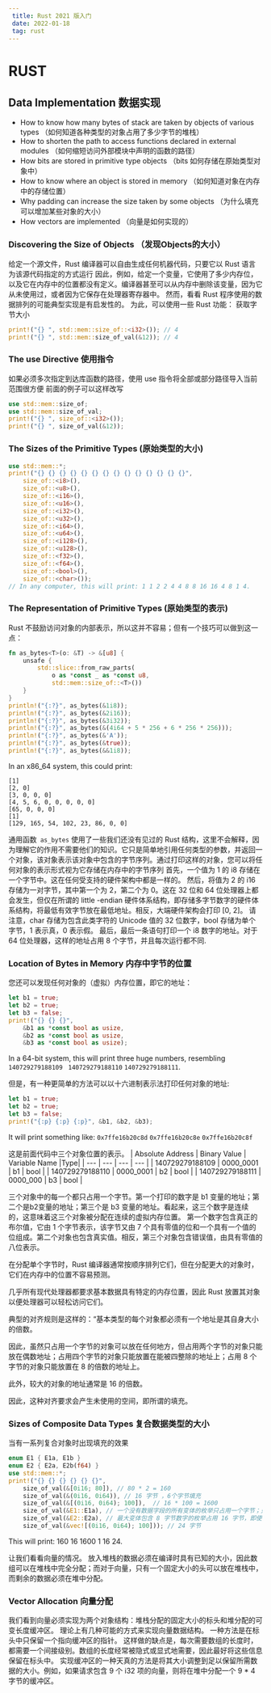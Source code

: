 ```yaml
---
 title: Rust 2021 版入门
 date: 2022-01-18
 tag: rust
---
```


# RUST

## Data Implementation 数据实现
*  How to know how many bytes of stack are taken by objects of various types （如何知道各种类型的对象占用了多少字节的堆栈）
* How to shorten the path to access functions declared in external modules （如何缩短访问外部模块中声明的函数的路径）
* How bits are stored in primitive type objects （bits 如何存储在原始类型对象中）
* How to know where an object is stored in memory （如何知道对象在内存中的存储位置）
* Why padding can increase the size taken by some objects （为什么填充可以增加某些对象的大小）
* How vectors are implemented （向量是如何实现的）

### Discovering the Size of Objects （发现Objects的大小）

给定一个源文件，Rust 编译器可以自由生成任何机器代码，只要它以 Rust 语言为该源代码指定的方式运行
因此，例如，给定一个变量，它使用了多少内存位，以及它在内存中的位置都没有定义。编译器甚至可以从内存中删除该变量，因为它从未使用过，或者因为它保存在处理器寄存器中。
然而，看看 Rust 程序使用的数据排列的可能典型实现是有启发性的。
为此，可以使用一些 Rust 功能：
获取字节大小
```rust
print!("{} ", std::mem::size_of::<i32>()); // 4
print!("{} ", std::mem::size_of_val(&12)); // 4
```

### The use Directive 使用指令
如果必须多次指定到达库函数的路径，使用 use 指令将全部或部分路径导入当前范围很方便
前面的例子可以这样改写
``` rust
use std::mem::size_of;
use std::mem::size_of_val;
print!("{} ", size_of::<i32>());
print!("{} ", size_of_val(&12));
```

### The Sizes of the Primitive Types  (原始类型的大小)

``` rust
use std::mem::*;
print!("{} {} {} {} {} {} {} {} {} {} {} {} {} {}",
    size_of::<i8>(),
    size_of::<u8>(),
    size_of::<i16>(),
	size_of::<u16>(),
    size_of::<i32>(),
    size_of::<u32>(),
    size_of::<i64>(),
    size_of::<u64>(),
    size_of::<i128>(),
    size_of::<u128>(),
    size_of::<f32>(),
    size_of::<f64>(),
    size_of::<bool>(),
    size_of::<char>());
// In any computer, this will print: 1 1 2 2 4 4 8 8 16 16 4 8 1 4.
```

### The Representation of Primitive Types (原始类型的表示)

Rust 不鼓励访问对象的内部表示，所以这并不容易；但有一个技巧可以做到这一点：

``` rust
fn as_bytes<T>(o: &T) -> &[u8] {
    unsafe {
        std::slice::from_raw_parts(
            o as *const _ as *const u8,
            std::mem::size_of::<T>())
    }
}
println!("{:?}", as_bytes(&1i8));
println!("{:?}", as_bytes(&2i16));
println!("{:?}", as_bytes(&3i32));
println!("{:?}", as_bytes(&(4i64 + 5 * 256 + 6 * 256 * 256)));
println!("{:?}", as_bytes(&'A'));
println!("{:?}", as_bytes(&true));
println!("{:?}", as_bytes(&&1i8));
```
In an x86_64 system, this could print:
```
[1]
[2, 0]
[3, 0, 0, 0]
[4, 5, 6, 0, 0, 0, 0, 0]
[65, 0, 0, 0]
[1]
[129, 165, 54, 102, 23, 86, 0, 0]
```
通用函数` as_bytes` 使用了一些我们还没有见过的 Rust 结构，这里不会解释，因为理解它的作用不需要他们的知识。它只是简单地引用任何类型的参数，并返回一个对象，该对象表示该对象中包含的字节序列。通过打印这样的对象，您可以将任何对象的表示形式视为它存储在内存中的字节序列
首先，一个值为 1 的 i8 存储在一个字节中。这在任何受支持的硬件架构中都是一样的。
然后，将值为 2 的 i16 存储为一对字节，其中第一个为 2，第二个为 0。这在 32 位和 64 位处理器上都会发生，但仅在所谓的 little -endian 硬件体系结构，即存储多字节数字的硬件体系结构，将最低有效字节放在最低地址。相反，大端硬件架构会打印 [0, 2]。
请注意，char 存储为包含此类字符的 Unicode 值的 32 位数字，bool 存储为单个字节，1 表示真，0 表示假。
最后，最后一条语句打印一个 i8 数字的地址。对于 64 位处理器，这样的地址占用 8 个字节，并且每次运行都不同.

### Location of Bytes in Memory  内存中字节的位置

您还可以发现任何对象的（虚拟）内存位置，即它的地址：

``` rust
let b1 = true;
let b2 = true;
let b3 = false;
print!("{} {} {}",
    &b1 as *const bool as usize,
    &b2 as *const bool as usize,
    &b3 as *const bool as usize);
```

In a 64-bit system, this will print three huge numbers, resembling `140729279188109 ` `140729279188110`  `140729279188111`. 

但是，有一种更简单的方法可以以十六进制表示法打印任何对象的地址:

```rust
let b1 = true;
let b2 = true;
let b3 = false;
print!("{:p} {:p} {:p}", &b1, &b2, &b3);
```
It will print something like:
`0x7ffe16b20c8d` `0x7ffe16b20c8e` `0x7ffe16b20c8f`

这是前面代码中三个对象位置的表示。
| Absolute Address | Binary Value | Variable Name |Type|
| --- | --- | --- | --- | 
| 140729279188109 | 0000_0001 | b1 | bool |
| 140729279188110 | 0000_0001 | b2 | bool |
| 140729279188111 | 0000_000  | b3 | bool |

三个对象中的每一个都只占用一个字节。第一个打印的数字是 b1 变量的地址；第二个是b2变量的地址；第三个是 b3 变量的地址。看起来，这三个数字是连续的，这意味着这三个对象被分配在连续的虚拟内存位置。
第一个数字包含真正的布尔值，它由 1 个字节表示，该字节又由 7 个具有零值的位和一个具有一个值的位组成。第二个对象也包含真实值。相反，第三个对象包含错误值，由具有零值的八位表示。

在分配单个字节时，Rust 编译器通常按顺序排列它们，但在分配更大的对象时，它们在内存中的位置不容易预测。

几乎所有现代处理器都要求基本数据具有特定的内存位置，因此 Rust 放置其对象以便处理器可以轻松访问它们。

典型的对齐规则是这样的：“基本类型的每个对象都必须有一个地址是其自身大小的倍数。

因此，虽然只占用一个字节的对象可以放在任何地方，但占用两个字节的对象只能放在偶数地址；占用四个字节的对象只能放置在能被四整除的地址上；占用 8 个字节的对象只能放置在 8 的倍数的地址上。

此外，较大的对象的地址通常是 16 的倍数。

因此，这种对齐要求会产生未使用的空间，即所谓的填充。

### Sizes of Composite Data Types  复合数据类型的大小

当有一系列复合对象时出现填充的效果
``` rust
enum E1 { E1a, E1b }
enum E2 { E2a, E2b(f64) }
use std::mem::*;
print!("{} {} {} {} {} {}",
    size_of_val(&[0i16; 80]), // 80 * 2 = 160
    size_of_val(&(0i16, 0i64)), // 16 字节 ，6个字节填充
    size_of_val(&[(0i16, 0i64); 100]),  // 16 * 100 = 1600 
    size_of_val(&E1::E1a), // 一个没有数据字段的所有变体的枚举只占用一个字节；只要不超过 256 个变体，单个字节就可以包含一个标识变体的值；这种隐藏的值通常被命名为标签。
    size_of_val(&E2::E2a), // 最大变体包含 8 字节数字的枚举占用 16 字节，即使当前值没有数据；这是因为变量的任何值都必须占据相同的大小，即该枚举的最大可能值的大小。在这种情况下，第二个变体有一个 1 字节的标签和一个 8 字节的数字字段；该字段的地址必须是 8 的倍数，因此在标签和字段之间添加了一个 7 字节的填充。
    size_of_val(&vec![(0i16, 0i64); 100])); // 24 字节
```
This will print: 160 16 1600 1 16 24.

让我们看看向量的情况。
放入堆栈的数据必须在编译时具有已知的大小，因此数组可以在堆栈中完全分配；而对于向量，只有一个固定大小的头可以放在堆栈中，而剩余的数据必须在堆中分配。

### Vector Allocation  向量分配

我们看到向量必须实现为两个对象结构：堆栈分配的固定大小的标头和堆分配的可变长度缓冲区。
理论上有几种可能的方式来实现向量数据结构。
一种方法是在标头中只保留一个指向缓冲区的指针。
这样做的缺点是，每次需要数组的长度时，都需要一个间接级别。数组的长度经常被隐式或显式地需要，因此最好将这些信息保留在标头中。
实现缓冲区的一种天真的方法是将其大小调整到足以保留所需数据的大小。例如，如果请求包含 9 个 i32 项的向量，则将在堆中分配一个 9 * 4 字节的缓冲区。